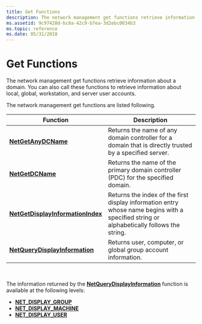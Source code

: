 ```yaml
---
title: Get Functions
description: The network management get functions retrieve information about a domain. You can also call these functions to retrieve information about local, global, workstation, and server user accounts.
ms.assetid: 9c97420d-bc8a-42c9-b7ea-3d2ebc0034b3
ms.topic: reference
ms.date: 05/31/2018
---
```


# Get Functions

The network management get functions retrieve information about a domain. You can also call these functions to retrieve information about local, global, workstation, and server user accounts.

The network management get functions are listed following.



| Function                                                               | Description                                                                                                                              |
|------------------------------------------------------------------------|------------------------------------------------------------------------------------------------------------------------------------------|
| [**NetGetAnyDCName**](/windows/desktop/api/Lmaccess/nf-lmaccess-netgetanydcname)                             | Returns the name of any domain controller for a domain that is directly trusted by a specified server.                                   |
| [**NetGetDCName**](/windows/desktop/api/Lmaccess/nf-lmaccess-netgetdcname)                                   | Returns the name of the primary domain controller (PDC) for the specified domain.                                                        |
| [**NetGetDisplayInformationIndex**](/windows/desktop/api/Lmaccess/nf-lmaccess-netgetdisplayinformationindex) | Returns the index of the first display information entry whose name begins with a specified string or alphabetically follows the string. |
| [**NetQueryDisplayInformation**](/windows/desktop/api/Lmaccess/nf-lmaccess-netquerydisplayinformation)       | Returns user, computer, or global group account information.                                                                             |



 

The information returned by the [**NetQueryDisplayInformation**](/windows/desktop/api/Lmaccess/nf-lmaccess-netquerydisplayinformation) function is available at the following levels:

-   [**NET\_DISPLAY\_GROUP**](/windows/desktop/api/Lmaccess/ns-lmaccess-net_display_group)
-   [**NET\_DISPLAY\_MACHINE**](/windows/desktop/api/Lmaccess/ns-lmaccess-net_display_machine)
-   [**NET\_DISPLAY\_USER**](/windows/desktop/api/Lmaccess/ns-lmaccess-net_display_user)

 

 




